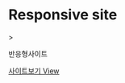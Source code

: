 <h1>Responsive site</h1>>
<p>반응형사이트</p>
<a href="https://chlee129.github.io/responsive/">사이트보기 View</a>
